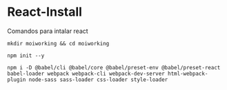 # React-Install

Comandos para intalar react

```
mkdir moiworking && cd moiworking
```

```
npm init --y
```

```
npm i -D @babel/cli @babel/core @babel/preset-env @babel/preset-react babel-loader webpack webpack-cli webpack-dev-server html-webpack-plugin node-sass sass-loader css-loader style-loader
```
